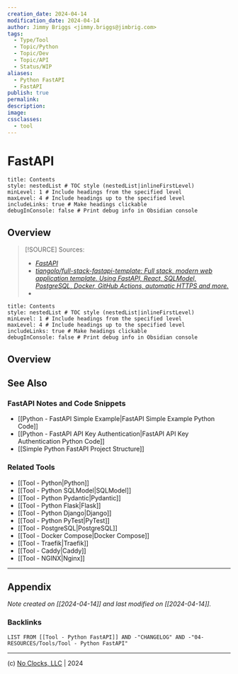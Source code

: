 ```yaml
---
creation_date: 2024-04-14
modification_date: 2024-04-14
author: Jimmy Briggs <jimmy.briggs@jimbrig.com>
tags:
  - Type/Tool
  - Topic/Python
  - Topic/Dev
  - Topic/API
  - Status/WIP
aliases:
  - Python FastAPI
  - FastAPI
publish: true
permalink:
description:
image:
cssclasses:
  - tool
---
```



# FastAPI

```table-of-contents
title: Contents 
style: nestedList # TOC style (nestedList|inlineFirstLevel)
minLevel: 1 # Include headings from the specified level
maxLevel: 4 # Include headings up to the specified level
includeLinks: true # Make headings clickable
debugInConsole: false # Print debug info in Obsidian console
```

## Overview

> [!SOURCE] Sources:
> - *[FastAPI](https://fastapi.tiangolo.com/)*
> - *[tiangolo/full-stack-fastapi-template: Full stack, modern web application template. Using FastAPI, React, SQLModel, PostgreSQL, Docker, GitHub Actions, automatic HTTPS and more.](https://github.com/tiangolo/full-stack-fastapi-template)*
> - 

```table-of-contents
title: Contents 
style: nestedList # TOC style (nestedList|inlineFirstLevel)
minLevel: 1 # Include headings from the specified level
maxLevel: 4 # Include headings up to the specified level
includeLinks: true # Make headings clickable
debugInConsole: false # Print debug info in Obsidian console
```

## Overview

## See Also

### FastAPI Notes and Code Snippets

- [[Python - FastAPI Simple Example|FastAPI Simple Example Python Code]]
- [[Python - FastAPI API Key Authentication|FastAPI API Key Authentication Python Code]]
- [[Simple Python FastAPI Project Structure]]

### Related Tools

- [[Tool - Python|Python]]
- [[Tool - Python SQLModel|SQLModel]]
- [[Tool - Python Pydantic|Pydantic]]
- [[Tool - Python Flask|Flask]]
- [[Tool - Python Django|Django]]
- [[Tool - Python PyTest|PyTest]]
- [[Tool - PostgreSQL|PostgreSQL]]
- [[Tool - Docker Compose|Docker Compose]]
- [[Tool - Traefik|Traefik]]
- [[Tool - Caddy|Caddy]]
- [[Tool - NGINX|Nginx]]




***

## Appendix

*Note created on [[2024-04-14]] and last modified on [[2024-04-14]].*

### Backlinks

```dataview
LIST FROM [[Tool - Python FastAPI]] AND -"CHANGELOG" AND -"04-RESOURCES/Tools/Tool - Python FastAPI"
```

***

(c) [No Clocks, LLC](https://github.com/noclocks) | 2024